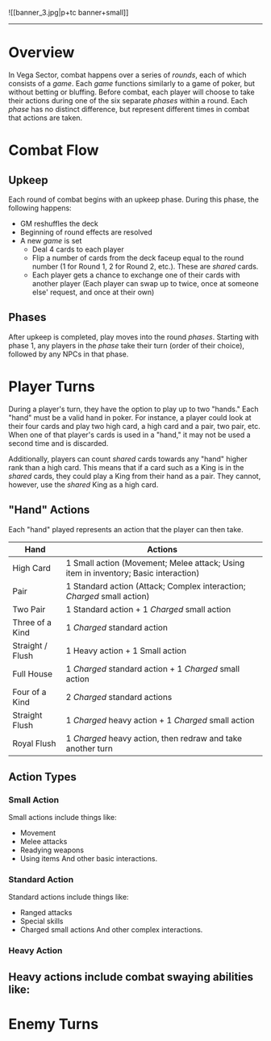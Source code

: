 ![[banner_3.jpg|p+tc banner+small]]
____
# Overview
In Vega Sector, combat happens over a series of *rounds*, each of which consists of a *game*. Each *game* functions similarly to a game of poker, but without betting or bluffing. Before combat, each player will choose to take their actions during one of the six separate *phases* within a round.  Each *phase* has no distinct difference, but represent different times in combat that actions are taken.
# Combat Flow
## Upkeep
Each round of combat begins with an upkeep phase. During this phase, the following happens:
- GM reshuffles the deck
- Beginning of round effects are resolved
- A new *game* is set
	- Deal 4 cards to each player
	- Flip a number of cards from the deck faceup equal to the round number (1 for Round 1, 2 for Round 2, etc.). These are *shared* cards.
	- Each player gets a chance to exchange one of their cards with another player (Each player can swap up to twice, once at someone else' request, and once at their own)
## Phases
After upkeep is completed, play moves into the round *phases*. Starting with phase 1, any players in the *phase* take their turn (order of their choice), followed by any NPCs in that phase.
# Player Turns
During a player's turn, they have the option to play up to two "hands." Each "hand" must be a valid hand in poker. For instance, a player could look at their four cards and play two high card, a high card and a pair, two pair, etc. When one of that player's cards is used in a "hand," it may not be used a second time and is discarded.

Additionally, players can count *shared* cards towards any "hand" higher rank than a high card. This means that if a card such as a King is in the *shared* cards, they could play a King from their hand as a pair. They cannot, however, use the *shared* King as a high card.
## "Hand" Actions
Each "hand" played represents an action that the player can then take. 

| Hand             | Actions                                                                             |
| ---------------- | ----------------------------------------------------------------------------------- |
| High Card        | 1 Small action (Movement; Melee attack; Using item in inventory; Basic interaction) |
| Pair             | 1 Standard action (Attack; Complex interaction; *Charged* small action)             |
| Two Pair         | 1 Standard action + 1 *Charged* small action                                        |
| Three of a Kind  | 1 *Charged* standard action                                                         |
| Straight / Flush | 1 Heavy action + 1 Small action                                                     |
| Full House       | 1 *Charged* standard action + 1 *Charged* small action                              |
| Four of a Kind   | 2 *Charged* standard actions                                                        |
| Straight Flush   | 1 *Charged* heavy action + 1 *Charged* small action                                 |
| Royal Flush      | 1 *Charged* heavy action, then redraw and take another turn                         |
## Action Types
### Small Action
Small actions include things like:
- Movement
- Melee attacks
- Readying weapons
- Using items
And other basic interactions.
### Standard Action
Standard actions include things like:
- Ranged attacks
- Special skills
- Charged small actions
And other complex interactions.
### Heavy Action
Heavy actions include combat swaying abilities like:
- 

# Enemy Turns